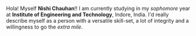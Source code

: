 Hola!
Myself **Nishi Chauhan**!!
I am currently studying in my _sophomore_ year at **Institute of Engineering and Technology**, Indore, India.
I'd really describe myself as a person with a versatile skill-set, a lot of integrity and a willingness to go the _extra mile_.
